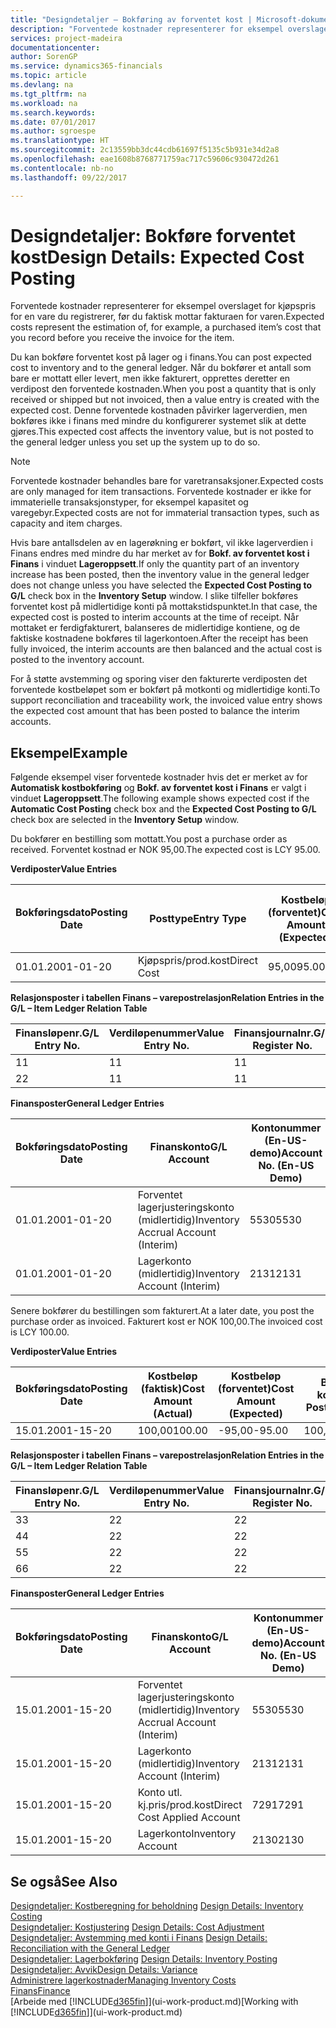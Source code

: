 ```yaml
---
title: "Designdetaljer – Bokføring av forventet kost | Microsoft-dokumentasjon"
description: "Forventede kostnader representerer for eksempel overslaget for kjøpspris for en vare du registrerer, før du faktisk mottar fakturaen for varen."
services: project-madeira
documentationcenter: 
author: SorenGP
ms.service: dynamics365-financials
ms.topic: article
ms.devlang: na
ms.tgt_pltfrm: na
ms.workload: na
ms.search.keywords: 
ms.date: 07/01/2017
ms.author: sgroespe
ms.translationtype: HT
ms.sourcegitcommit: 2c13559bb3dc44cdb61697f5135c5b931e34d2a8
ms.openlocfilehash: eae1608b8768771759ac717c59606c930472d261
ms.contentlocale: nb-no
ms.lasthandoff: 09/22/2017

---
```

# <a name="design-details-expected-cost-posting"></a><span data-ttu-id="01e03-103">Designdetaljer: Bokføre forventet kost</span><span class="sxs-lookup"><span data-stu-id="01e03-103">Design Details: Expected Cost Posting</span></span>
<span data-ttu-id="01e03-104">Forventede kostnader representerer for eksempel overslaget for kjøpspris for en vare du registrerer, før du faktisk mottar fakturaen for varen.</span><span class="sxs-lookup"><span data-stu-id="01e03-104">Expected costs represent the estimation of, for example, a purchased item’s cost that you record before you receive the invoice for the item.</span></span>  

 <span data-ttu-id="01e03-105">Du kan bokføre forventet kost på lager og i finans.</span><span class="sxs-lookup"><span data-stu-id="01e03-105">You can post expected cost to inventory and to the general ledger.</span></span> <span data-ttu-id="01e03-106">Når du bokfører et antall som bare er mottatt eller levert, men ikke fakturert, opprettes deretter en verdipost den forventede kostnaden.</span><span class="sxs-lookup"><span data-stu-id="01e03-106">When you post a quantity that is only received or shipped but not invoiced, then a value entry is created with the expected cost.</span></span> <span data-ttu-id="01e03-107">Denne forventede kostnaden påvirker lagerverdien, men bokføres ikke i finans med mindre du konfigurerer systemet slik at dette gjøres.</span><span class="sxs-lookup"><span data-stu-id="01e03-107">This expected cost affects the inventory value, but is not posted to the general ledger unless you set up the system up to do so.</span></span>  

> [!NOTE]  
>  <span data-ttu-id="01e03-108">Forventede kostnader behandles bare for varetransaksjoner.</span><span class="sxs-lookup"><span data-stu-id="01e03-108">Expected costs are only managed for item transactions.</span></span> <span data-ttu-id="01e03-109">Forventede kostnader er ikke for immaterielle transaksjonstyper, for eksempel kapasitet og varegebyr.</span><span class="sxs-lookup"><span data-stu-id="01e03-109">Expected costs are not for immaterial transaction types, such as capacity and item charges.</span></span>  

 <span data-ttu-id="01e03-110">Hvis bare antallsdelen av en lagerøkning er bokført, vil ikke lagerverdien i Finans endres med mindre du har merket av for **Bokf. av forventet kost i Finans** i vinduet **Lageroppsett**.</span><span class="sxs-lookup"><span data-stu-id="01e03-110">If only the quantity part of an inventory increase has been posted, then the inventory value in the general ledger does not change unless you have selected the **Expected Cost Posting to G/L** check box in the **Inventory Setup** window.</span></span> <span data-ttu-id="01e03-111">I slike tilfeller bokføres forventet kost på midlertidige konti på mottakstidspunktet.</span><span class="sxs-lookup"><span data-stu-id="01e03-111">In that case, the expected cost is posted to interim accounts at the time of receipt.</span></span> <span data-ttu-id="01e03-112">Når mottaket er ferdigfakturert, balanseres de midlertidige kontiene, og de faktiske kostnadene bokføres til lagerkontoen.</span><span class="sxs-lookup"><span data-stu-id="01e03-112">After the receipt has been fully invoiced, the interim accounts are then balanced and the actual cost is posted to the inventory account.</span></span>  

 <span data-ttu-id="01e03-113">For å støtte avstemming og sporing viser den fakturerte verdiposten det forventede kostbeløpet som er bokført på motkonti og midlertidige konti.</span><span class="sxs-lookup"><span data-stu-id="01e03-113">To support reconciliation and traceability work, the invoiced value entry shows the expected cost amount that has been posted to balance the interim accounts.</span></span>  

## <a name="example"></a><span data-ttu-id="01e03-114">Eksempel</span><span class="sxs-lookup"><span data-stu-id="01e03-114">Example</span></span>  
 <span data-ttu-id="01e03-115">Følgende eksempel viser forventede kostnader hvis det er merket av for **Automatisk kostbokføring** og **Bokf. av forventet kost i Finans** er valgt i vinduet **Lageroppsett**.</span><span class="sxs-lookup"><span data-stu-id="01e03-115">The following example shows expected cost if the **Automatic Cost Posting** check box and the **Expected Cost Posting to G/L** check box are selected in the **Inventory Setup** window.</span></span>  

 <span data-ttu-id="01e03-116">Du bokfører en bestilling som mottatt.</span><span class="sxs-lookup"><span data-stu-id="01e03-116">You post a purchase order as received.</span></span> <span data-ttu-id="01e03-117">Forventet kostnad er NOK 95,00.</span><span class="sxs-lookup"><span data-stu-id="01e03-117">The expected cost is LCY 95.00.</span></span>  

 <span data-ttu-id="01e03-118">**Verdiposter**</span><span class="sxs-lookup"><span data-stu-id="01e03-118">**Value Entries**</span></span>  

|<span data-ttu-id="01e03-119">Bokføringsdato</span><span class="sxs-lookup"><span data-stu-id="01e03-119">Posting Date</span></span>|<span data-ttu-id="01e03-120">Posttype</span><span class="sxs-lookup"><span data-stu-id="01e03-120">Entry Type</span></span>|<span data-ttu-id="01e03-121">Kostbeløp (forventet)</span><span class="sxs-lookup"><span data-stu-id="01e03-121">Cost Amount (Expected)</span></span>|<span data-ttu-id="01e03-122">Forventet kost bokført i Finans</span><span class="sxs-lookup"><span data-stu-id="01e03-122">Expected Cost Posted to G/L</span></span>|<span data-ttu-id="01e03-123">Forventet kostnad</span><span class="sxs-lookup"><span data-stu-id="01e03-123">Expected Cost</span></span>|<span data-ttu-id="01e03-124">Varepostnr.</span><span class="sxs-lookup"><span data-stu-id="01e03-124">Item Ledger Entry No.</span></span>|<span data-ttu-id="01e03-125">Løpenr.</span><span class="sxs-lookup"><span data-stu-id="01e03-125">Entry No.</span></span>|  
|------------------|----------------|------------------------------|----------------------------------|-------------------|---------------------------|---------------|  
|<span data-ttu-id="01e03-126">01.01.20</span><span class="sxs-lookup"><span data-stu-id="01e03-126">01-01-20</span></span>|<span data-ttu-id="01e03-127">Kjøpspris/prod.kost</span><span class="sxs-lookup"><span data-stu-id="01e03-127">Direct Cost</span></span>|<span data-ttu-id="01e03-128">95,00</span><span class="sxs-lookup"><span data-stu-id="01e03-128">95.00</span></span>|<span data-ttu-id="01e03-129">95,00</span><span class="sxs-lookup"><span data-stu-id="01e03-129">95.00</span></span>|<span data-ttu-id="01e03-130">Ja</span><span class="sxs-lookup"><span data-stu-id="01e03-130">Yes</span></span>|<span data-ttu-id="01e03-131">1</span><span class="sxs-lookup"><span data-stu-id="01e03-131">1</span></span>|<span data-ttu-id="01e03-132">1</span><span class="sxs-lookup"><span data-stu-id="01e03-132">1</span></span>|  

 <span data-ttu-id="01e03-133">**Relasjonsposter i tabellen Finans – varepostrelasjon**</span><span class="sxs-lookup"><span data-stu-id="01e03-133">**Relation Entries in the G/L – Item Ledger Relation Table**</span></span>  

|<span data-ttu-id="01e03-134">Finansløpenr.</span><span class="sxs-lookup"><span data-stu-id="01e03-134">G/L Entry No.</span></span>|<span data-ttu-id="01e03-135">Verdiløpenummer</span><span class="sxs-lookup"><span data-stu-id="01e03-135">Value Entry No.</span></span>|<span data-ttu-id="01e03-136">Finansjournalnr.</span><span class="sxs-lookup"><span data-stu-id="01e03-136">G/L Register No.</span></span>|  
|--------------------|---------------------|-----------------------|  
|<span data-ttu-id="01e03-137">1</span><span class="sxs-lookup"><span data-stu-id="01e03-137">1</span></span>|<span data-ttu-id="01e03-138">1</span><span class="sxs-lookup"><span data-stu-id="01e03-138">1</span></span>|<span data-ttu-id="01e03-139">1</span><span class="sxs-lookup"><span data-stu-id="01e03-139">1</span></span>|  
|<span data-ttu-id="01e03-140">2</span><span class="sxs-lookup"><span data-stu-id="01e03-140">2</span></span>|<span data-ttu-id="01e03-141">1</span><span class="sxs-lookup"><span data-stu-id="01e03-141">1</span></span>|<span data-ttu-id="01e03-142">1</span><span class="sxs-lookup"><span data-stu-id="01e03-142">1</span></span>|  

 <span data-ttu-id="01e03-143">**Finansposter**</span><span class="sxs-lookup"><span data-stu-id="01e03-143">**General Ledger Entries**</span></span>  

|<span data-ttu-id="01e03-144">Bokføringsdato</span><span class="sxs-lookup"><span data-stu-id="01e03-144">Posting Date</span></span>|<span data-ttu-id="01e03-145">Finanskonto</span><span class="sxs-lookup"><span data-stu-id="01e03-145">G/L Account</span></span>|<span data-ttu-id="01e03-146">Kontonummer (En-US-demo)</span><span class="sxs-lookup"><span data-stu-id="01e03-146">Account No. (En-US Demo)</span></span>|<span data-ttu-id="01e03-147">Beløp</span><span class="sxs-lookup"><span data-stu-id="01e03-147">Amount</span></span>|<span data-ttu-id="01e03-148">Løpenr.</span><span class="sxs-lookup"><span data-stu-id="01e03-148">Entry No.</span></span>|  
|------------------|------------------|---------------------------------|------------|---------------|  
|<span data-ttu-id="01e03-149">01.01.20</span><span class="sxs-lookup"><span data-stu-id="01e03-149">01-01-20</span></span>|<span data-ttu-id="01e03-150">Forventet lagerjusteringskonto (midlertidig)</span><span class="sxs-lookup"><span data-stu-id="01e03-150">Inventory Accrual Account (Interim)</span></span>|<span data-ttu-id="01e03-151">5530</span><span class="sxs-lookup"><span data-stu-id="01e03-151">5530</span></span>|<span data-ttu-id="01e03-152">-95,00</span><span class="sxs-lookup"><span data-stu-id="01e03-152">-95.00</span></span>|<span data-ttu-id="01e03-153">2</span><span class="sxs-lookup"><span data-stu-id="01e03-153">2</span></span>|  
|<span data-ttu-id="01e03-154">01.01.20</span><span class="sxs-lookup"><span data-stu-id="01e03-154">01-01-20</span></span>|<span data-ttu-id="01e03-155">Lagerkonto (midlertidig)</span><span class="sxs-lookup"><span data-stu-id="01e03-155">Inventory Account (Interim)</span></span>|<span data-ttu-id="01e03-156">2131</span><span class="sxs-lookup"><span data-stu-id="01e03-156">2131</span></span>|<span data-ttu-id="01e03-157">95,00</span><span class="sxs-lookup"><span data-stu-id="01e03-157">95.00</span></span>|<span data-ttu-id="01e03-158">1</span><span class="sxs-lookup"><span data-stu-id="01e03-158">1</span></span>|  

 <span data-ttu-id="01e03-159">Senere bokfører du bestillingen som fakturert.</span><span class="sxs-lookup"><span data-stu-id="01e03-159">At a later date, you post the purchase order as invoiced.</span></span> <span data-ttu-id="01e03-160">Fakturert kost er NOK 100,00.</span><span class="sxs-lookup"><span data-stu-id="01e03-160">The invoiced cost is LCY 100.00.</span></span>  

 <span data-ttu-id="01e03-161">**Verdiposter**</span><span class="sxs-lookup"><span data-stu-id="01e03-161">**Value Entries**</span></span>  

|<span data-ttu-id="01e03-162">Bokføringsdato</span><span class="sxs-lookup"><span data-stu-id="01e03-162">Posting Date</span></span>|<span data-ttu-id="01e03-163">Kostbeløp (faktisk)</span><span class="sxs-lookup"><span data-stu-id="01e03-163">Cost Amount (Actual)</span></span>|<span data-ttu-id="01e03-164">Kostbeløp (forventet)</span><span class="sxs-lookup"><span data-stu-id="01e03-164">Cost Amount (Expected)</span></span>|<span data-ttu-id="01e03-165">Bokført kost</span><span class="sxs-lookup"><span data-stu-id="01e03-165">Cost Posted to G/L</span></span>|<span data-ttu-id="01e03-166">Forventet kostnad</span><span class="sxs-lookup"><span data-stu-id="01e03-166">Expected Cost</span></span>|<span data-ttu-id="01e03-167">Varepostnr.</span><span class="sxs-lookup"><span data-stu-id="01e03-167">Item Ledger Entry No.</span></span>|<span data-ttu-id="01e03-168">Løpenr.</span><span class="sxs-lookup"><span data-stu-id="01e03-168">Entry No.</span></span>|  
|------------------|----------------------------|------------------------------|-------------------------|-------------------|---------------------------|---------------|  
|<span data-ttu-id="01e03-169">15.01.20</span><span class="sxs-lookup"><span data-stu-id="01e03-169">01-15-20</span></span>|<span data-ttu-id="01e03-170">100,00</span><span class="sxs-lookup"><span data-stu-id="01e03-170">100.00</span></span>|<span data-ttu-id="01e03-171">-95,00</span><span class="sxs-lookup"><span data-stu-id="01e03-171">-95.00</span></span>|<span data-ttu-id="01e03-172">100,00</span><span class="sxs-lookup"><span data-stu-id="01e03-172">100.00</span></span>|<span data-ttu-id="01e03-173">Nei</span><span class="sxs-lookup"><span data-stu-id="01e03-173">No</span></span>|<span data-ttu-id="01e03-174">1</span><span class="sxs-lookup"><span data-stu-id="01e03-174">1</span></span>|<span data-ttu-id="01e03-175">2</span><span class="sxs-lookup"><span data-stu-id="01e03-175">2</span></span>|  

 <span data-ttu-id="01e03-176">**Relasjonsposter i tabellen Finans – varepostrelasjon**</span><span class="sxs-lookup"><span data-stu-id="01e03-176">**Relation Entries in the G/L – Item Ledger Relation Table**</span></span>  

|<span data-ttu-id="01e03-177">Finansløpenr.</span><span class="sxs-lookup"><span data-stu-id="01e03-177">G/L Entry No.</span></span>|<span data-ttu-id="01e03-178">Verdiløpenummer</span><span class="sxs-lookup"><span data-stu-id="01e03-178">Value Entry No.</span></span>|<span data-ttu-id="01e03-179">Finansjournalnr.</span><span class="sxs-lookup"><span data-stu-id="01e03-179">G/L Register No.</span></span>|  
|--------------------|---------------------|-----------------------|  
|<span data-ttu-id="01e03-180">3</span><span class="sxs-lookup"><span data-stu-id="01e03-180">3</span></span>|<span data-ttu-id="01e03-181">2</span><span class="sxs-lookup"><span data-stu-id="01e03-181">2</span></span>|<span data-ttu-id="01e03-182">2</span><span class="sxs-lookup"><span data-stu-id="01e03-182">2</span></span>|  
|<span data-ttu-id="01e03-183">4</span><span class="sxs-lookup"><span data-stu-id="01e03-183">4</span></span>|<span data-ttu-id="01e03-184">2</span><span class="sxs-lookup"><span data-stu-id="01e03-184">2</span></span>|<span data-ttu-id="01e03-185">2</span><span class="sxs-lookup"><span data-stu-id="01e03-185">2</span></span>|  
|<span data-ttu-id="01e03-186">5</span><span class="sxs-lookup"><span data-stu-id="01e03-186">5</span></span>|<span data-ttu-id="01e03-187">2</span><span class="sxs-lookup"><span data-stu-id="01e03-187">2</span></span>|<span data-ttu-id="01e03-188">2</span><span class="sxs-lookup"><span data-stu-id="01e03-188">2</span></span>|  
|<span data-ttu-id="01e03-189">6</span><span class="sxs-lookup"><span data-stu-id="01e03-189">6</span></span>|<span data-ttu-id="01e03-190">2</span><span class="sxs-lookup"><span data-stu-id="01e03-190">2</span></span>|<span data-ttu-id="01e03-191">2</span><span class="sxs-lookup"><span data-stu-id="01e03-191">2</span></span>|  

 <span data-ttu-id="01e03-192">**Finansposter**</span><span class="sxs-lookup"><span data-stu-id="01e03-192">**General Ledger Entries**</span></span>  

|<span data-ttu-id="01e03-193">Bokføringsdato</span><span class="sxs-lookup"><span data-stu-id="01e03-193">Posting Date</span></span>|<span data-ttu-id="01e03-194">Finanskonto</span><span class="sxs-lookup"><span data-stu-id="01e03-194">G/L Account</span></span>|<span data-ttu-id="01e03-195">Kontonummer (En-US-demo)</span><span class="sxs-lookup"><span data-stu-id="01e03-195">Account No. (En-US Demo)</span></span>|<span data-ttu-id="01e03-196">Beløp</span><span class="sxs-lookup"><span data-stu-id="01e03-196">Amount</span></span>|<span data-ttu-id="01e03-197">Løpenr.</span><span class="sxs-lookup"><span data-stu-id="01e03-197">Entry No.</span></span>|  
|------------------|------------------|---------------------------------|------------|---------------|  
|<span data-ttu-id="01e03-198">15.01.20</span><span class="sxs-lookup"><span data-stu-id="01e03-198">01-15-20</span></span>|<span data-ttu-id="01e03-199">Forventet lagerjusteringskonto (midlertidig)</span><span class="sxs-lookup"><span data-stu-id="01e03-199">Inventory Accrual Account (Interim)</span></span>|<span data-ttu-id="01e03-200">5530</span><span class="sxs-lookup"><span data-stu-id="01e03-200">5530</span></span>|<span data-ttu-id="01e03-201">95,00</span><span class="sxs-lookup"><span data-stu-id="01e03-201">95.00</span></span>|<span data-ttu-id="01e03-202">4</span><span class="sxs-lookup"><span data-stu-id="01e03-202">4</span></span>|  
|<span data-ttu-id="01e03-203">15.01.20</span><span class="sxs-lookup"><span data-stu-id="01e03-203">01-15-20</span></span>|<span data-ttu-id="01e03-204">Lagerkonto (midlertidig)</span><span class="sxs-lookup"><span data-stu-id="01e03-204">Inventory Account (Interim)</span></span>|<span data-ttu-id="01e03-205">2131</span><span class="sxs-lookup"><span data-stu-id="01e03-205">2131</span></span>|<span data-ttu-id="01e03-206">-95,00</span><span class="sxs-lookup"><span data-stu-id="01e03-206">-95.00</span></span>|<span data-ttu-id="01e03-207">3</span><span class="sxs-lookup"><span data-stu-id="01e03-207">3</span></span>|  
|<span data-ttu-id="01e03-208">15.01.20</span><span class="sxs-lookup"><span data-stu-id="01e03-208">01-15-20</span></span>|<span data-ttu-id="01e03-209">Konto utl. kj.pris/prod.kost</span><span class="sxs-lookup"><span data-stu-id="01e03-209">Direct Cost Applied Account</span></span>|<span data-ttu-id="01e03-210">7291</span><span class="sxs-lookup"><span data-stu-id="01e03-210">7291</span></span>|<span data-ttu-id="01e03-211">-100</span><span class="sxs-lookup"><span data-stu-id="01e03-211">-100</span></span>|<span data-ttu-id="01e03-212">6</span><span class="sxs-lookup"><span data-stu-id="01e03-212">6</span></span>|  
|<span data-ttu-id="01e03-213">15.01.20</span><span class="sxs-lookup"><span data-stu-id="01e03-213">01-15-20</span></span>|<span data-ttu-id="01e03-214">Lagerkonto</span><span class="sxs-lookup"><span data-stu-id="01e03-214">Inventory Account</span></span>|<span data-ttu-id="01e03-215">2130</span><span class="sxs-lookup"><span data-stu-id="01e03-215">2130</span></span>|<span data-ttu-id="01e03-216">100</span><span class="sxs-lookup"><span data-stu-id="01e03-216">100</span></span>|<span data-ttu-id="01e03-217">5</span><span class="sxs-lookup"><span data-stu-id="01e03-217">5</span></span>|  

## <a name="see-also"></a><span data-ttu-id="01e03-218">Se også</span><span class="sxs-lookup"><span data-stu-id="01e03-218">See Also</span></span>
 <span data-ttu-id="01e03-219">[Designdetaljer: Kostberegning for beholdning](design-details-inventory-costing.md) </span><span class="sxs-lookup"><span data-stu-id="01e03-219">[Design Details: Inventory Costing](design-details-inventory-costing.md) </span></span>  
 <span data-ttu-id="01e03-220">[Designdetaljer: Kostjustering](design-details-cost-adjustment.md) </span><span class="sxs-lookup"><span data-stu-id="01e03-220">[Design Details: Cost Adjustment](design-details-cost-adjustment.md) </span></span>  
 <span data-ttu-id="01e03-221">[Designdetaljer: Avstemming med konti i Finans](design-details-reconciliation-with-the-general-ledger.md) </span><span class="sxs-lookup"><span data-stu-id="01e03-221">[Design Details: Reconciliation with the General Ledger](design-details-reconciliation-with-the-general-ledger.md) </span></span>  
 <span data-ttu-id="01e03-222">[Designdetaljer: Lagerbokføring](design-details-inventory-posting.md) </span><span class="sxs-lookup"><span data-stu-id="01e03-222">[Design Details: Inventory Posting](design-details-inventory-posting.md) </span></span>  
 [<span data-ttu-id="01e03-223">Designdetaljer: Avvik</span><span class="sxs-lookup"><span data-stu-id="01e03-223">Design Details: Variance</span></span>](design-details-variance.md)  
 [<span data-ttu-id="01e03-224">Administrere lagerkostnader</span><span class="sxs-lookup"><span data-stu-id="01e03-224">Managing Inventory Costs</span></span>](finance-manage-inventory-costs.md)  
 [<span data-ttu-id="01e03-225">Finans</span><span class="sxs-lookup"><span data-stu-id="01e03-225">Finance</span></span>](finance.md)  
 <span data-ttu-id="01e03-226">[Arbeide med [!INCLUDE[d365fin](includes/d365fin_md.md)]](ui-work-product.md)</span><span class="sxs-lookup"><span data-stu-id="01e03-226">[Working with [!INCLUDE[d365fin](includes/d365fin_md.md)]](ui-work-product.md)</span></span>

